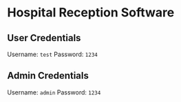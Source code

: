 # Hospital Reception Software

## User Credentials

Username: `test`
Password: `1234`

## Admin Credentials

Username: `admin`
Password: `1234`
